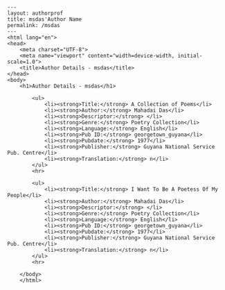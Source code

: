 
    ---
    layout: authorprof
    title: msdas'Author Name 
    permalink: /msdas
    ---
    <html lang="en">
    <head>
        <meta charset="UTF-8">
        <meta name="viewport" content="width=device-width, initial-scale=1.0">
        <title>Author Details - msdas</title>
    </head>
    <body>
        <h1>Author Details - msdas</h1>
        
            <ul>
                <li><strong>Title:</strong> A Collection of Poems</li>
                <li><strong>Author:</strong> Mahadai Das</li>
                <li><strong>Descriptor:</strong> </li>
                <li><strong>Genre:</strong> Poetry Collection</li>
                <li><strong>Language:</strong> English</li>
                <li><strong>Pub ID:</strong> georgetown_guyana</li>
                <li><strong>Pubdate:</strong> 1977</li>
                <li><strong>Publisher:</strong> Guyana National Service Pub. Centre</li>
                <li><strong>Translation:</strong> n</li>
            </ul>
            <hr>
            
            <ul>
                <li><strong>Title:</strong> I Want To Be A Poetess Of My People</li>
                <li><strong>Author:</strong> Mahadai Das</li>
                <li><strong>Descriptor:</strong> </li>
                <li><strong>Genre:</strong> Poetry Collection</li>
                <li><strong>Language:</strong> English</li>
                <li><strong>Pub ID:</strong> georgetown_guyana</li>
                <li><strong>Pubdate:</strong> 1977</li>
                <li><strong>Publisher:</strong> Guyana National Service Pub. Centre</li>
                <li><strong>Translation:</strong> n</li>
            </ul>
            <hr>
            
        </body>
        </html>
        